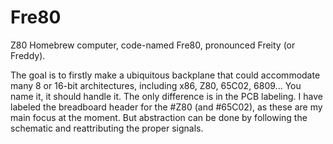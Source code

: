 # Fre80
 Z80 Homebrew computer, code-named Fre80, pronounced Freity (or Freddy).

 The goal is to firstly make a ubiquitous backplane that could accommodate many 8 or 16-bit architectures, including x86, Z80, 65C02, 6809... You name it, it should handle it. The only difference is in the PCB labeling. I have labeled the breadboard header for the #Z80 (and #65C02), as these are my main focus at the moment. But abstraction can be done by following the schematic and reattributing the proper signals.
